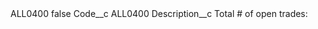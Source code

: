 <?xml version="1.0" encoding="UTF-8"?>
<CustomMetadata xmlns="http://soap.sforce.com/2006/04/metadata" xmlns:xsi="http://www.w3.org/2001/XMLSchema-instance" xmlns:xsd="http://www.w3.org/2001/XMLSchema">
    <label>ALL0400</label>
    <protected>false</protected>
    <values>
        <field>Code__c</field>
        <value xsi:type="xsd:string">ALL0400</value>
    </values>
    <values>
        <field>Description__c</field>
        <value xsi:type="xsd:string">Total # of open trades:</value>
    </values>
</CustomMetadata>
